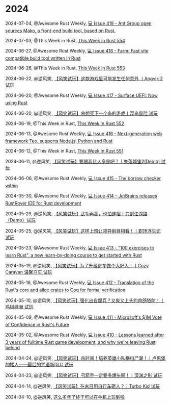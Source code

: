 # 2024

2024-07-04, @Awesome Rust Weekly, [💻 Issue 419 - Ant Group open sources Mako, a front-end build tool, based on Rust.](https://rust.libhunt.com/newsletter/419)

2024-07-03, @This Week in Rust, [This Week in Rust 554](https://this-week-in-rust.org/blog/2024/07/03/this-week-in-rust-554/)

2024-06-27, @Awesome Rust Weekly, [💻 Issue 418 - Farm: Fast vite compatible build tool written in Rust](https://rust.libhunt.com/newsletter/418)

2024-06-26, @This Week in Rust, [This Week in Rust 553](https://this-week-in-rust.org/blog/2024/06/26/this-week-in-rust-553/)

2024-06-22, @逆风笑, [【风笑试玩】这款游戏里可能发生任何意外 丨Angvik 2 试玩](https://t.bilibili.com/945803217954930691)

2024-06-20, @Awesome Rust Weekly, [💻 Issue 417 - Surface UEFI: Now using Rust](https://rust.libhunt.com/newsletter/417)

2024-06-20, @逆风笑, [【风笑试玩】总想买下一个岛的游戏丨浮岛冒险 试玩](https://t.bilibili.com/945054729733406768)

2024-06-19, @This Week in Rust, [This Week in Rust 552](https://this-week-in-rust.org/blog/2024/06/19/this-week-in-rust-552/)

2024-06-13, @Awesome Rust Weekly, [💻 Issue 416 - Next-generation web framework Teo, supports Node.js, Python and Rust](https://rust.libhunt.com/newsletter/416)

2024-06-12, @This Week in Rust, [This Week in Rust 551](https://this-week-in-rust.org/blog/2024/06/12/this-week-in-rust-551/)

2024-06-11, @逆风笑, [【风笑试玩】要跟我比人多是吧？丨失落城堡2(Demo) 试玩](https://t.bilibili.com/941691766048817271)

2024-06-06, @Awesome Rust Weekly, [💻 Issue 415 - The borrow checker within](https://rust.libhunt.com/newsletter/415)

2024-05-30, @Awesome Rust Weekly, [💻 Issue 414 - JetBrains releases RustRover IDE for Rust development](https://rust.libhunt.com/newsletter/414)

2024-05-29, @逆风笑, [【风笑试玩】武功再高，也怕连招丨刀剑江湖路（Demo）试玩](https://t.bilibili.com/936883412719894528)

2024-05-25, @逆风笑, [【风笑试玩】这样上班让领导刮目相看！丨职场浮生记 试玩](https://t.bilibili.com/935384606577786915)

2024-05-23, @Awesome Rust Weekly, [💻 Issue 413 - "100 exercises to learn Rust", a new learn-by-doing course to get started with Rust](https://rust.libhunt.com/newsletter/413)

2024-05-19, @逆风笑, [【风笑试玩】为了升级房车做个大好人！丨Cozy Caravan 温馨马车 试玩](https://t.bilibili.com/933152585083256848)

2024-05-16, @Awesome Rust Weekly, [💻 Issue 412 - Translation of the Rust's core and alloc crates to Coq for formal verification](https://rust.libhunt.com/newsletter/412)

2024-05-10, @逆风笑, [【风笑试玩】强化出自爆兵？又爽又上头的肉鸽塔防！丨鸡械绿洲 试玩](https://t.bilibili.com/929747461951455313)

2024-05-09, @Awesome Rust Weekly, [💻 Issue 411 - Microsoft's $1M Vote of Confidence in Rust's Future](https://rust.libhunt.com/newsletter/411)

2024-05-02, @Awesome Rust Weekly, [💻 Issue 410 - Lessons learned after 3 years of fulltime Rust game development, and why we're leaving Rust behind](https://rust.libhunt.com/newsletter/410)

2024-04-24, @逆风笑, [【风笑试玩】杀时间！培养英雄小队横扫尸潮！丨卢恩堡的矮人——最后的咒语新DLC 试玩](https://t.bilibili.com/923955715742105622)

2024-04-23, @逆风笑, [【风笑试玩】弓箭手一定要多爆头啊！丨深渊之影 试玩](https://t.bilibili.com/923491850704125970)

2024-04-14, @逆风笑, [【风笑试玩】在末日用自行车砸人？丨Turbo Kid 试玩](https://t.bilibili.com/920204293747769352)

2024-04-10, @逆风笑, [这么多年了终于可以在手机上玩到啦](https://t.bilibili.com/918652556403539977)